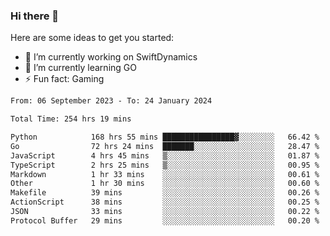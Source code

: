 ### Hi there 👋

Here are some ideas to get you started:

- 🔭 I’m currently working on SwiftDynamics
- 🌱 I’m currently learning GO
-  ⚡ Fun fact: Gaming
  
  <!--
- 👯 I’m looking to collaborate on ...
- 🤔 I’m looking for help with ...
- 💬 Ask me about ...
- 📫 How to reach me: ...
- 😄 Pronouns: ...
-->

<!--START_SECTION:waka-->

```txt
From: 06 September 2023 - To: 24 January 2024

Total Time: 254 hrs 19 mins

Python            168 hrs 55 mins ████████████████▓░░░░░░░░   66.42 %
Go                72 hrs 24 mins  ███████░░░░░░░░░░░░░░░░░░   28.47 %
JavaScript        4 hrs 45 mins   ▒░░░░░░░░░░░░░░░░░░░░░░░░   01.87 %
TypeScript        2 hrs 25 mins   ▒░░░░░░░░░░░░░░░░░░░░░░░░   00.95 %
Markdown          1 hr 33 mins    ░░░░░░░░░░░░░░░░░░░░░░░░░   00.61 %
Other             1 hr 30 mins    ░░░░░░░░░░░░░░░░░░░░░░░░░   00.60 %
Makefile          39 mins         ░░░░░░░░░░░░░░░░░░░░░░░░░   00.26 %
ActionScript      38 mins         ░░░░░░░░░░░░░░░░░░░░░░░░░   00.25 %
JSON              33 mins         ░░░░░░░░░░░░░░░░░░░░░░░░░   00.22 %
Protocol Buffer   29 mins         ░░░░░░░░░░░░░░░░░░░░░░░░░   00.20 %
```

<!--END_SECTION:waka-->

